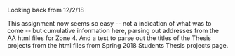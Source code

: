 Looking back from 12/2/18

This assignment now seems so easy -- not a indication of what was to come -- but cumulative information here, parsing out addresses from the AA html files for Zone 4.  And a test to parse out the titles of the Thesis projects from the html files from Spring 2018 Students Thesis projects page.  
